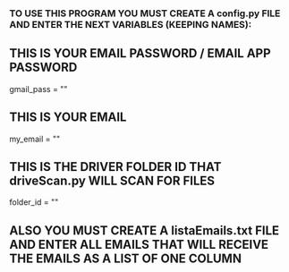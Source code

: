 ### TO USE THIS PROGRAM YOU MUST CREATE A config.py FILE AND ENTER THE NEXT VARIABLES (KEEPING NAMES):

## THIS IS YOUR EMAIL PASSWORD / EMAIL APP PASSWORD
gmail_pass = ""

## THIS IS YOUR EMAIL
my_email = "" 

## THIS IS THE DRIVER FOLDER ID THAT driveScan.py WILL SCAN FOR FILES
folder_id = ""

## ALSO YOU MUST CREATE A listaEmails.txt FILE AND ENTER ALL EMAILS THAT WILL RECEIVE THE EMAILS AS A LIST OF ONE COLUMN